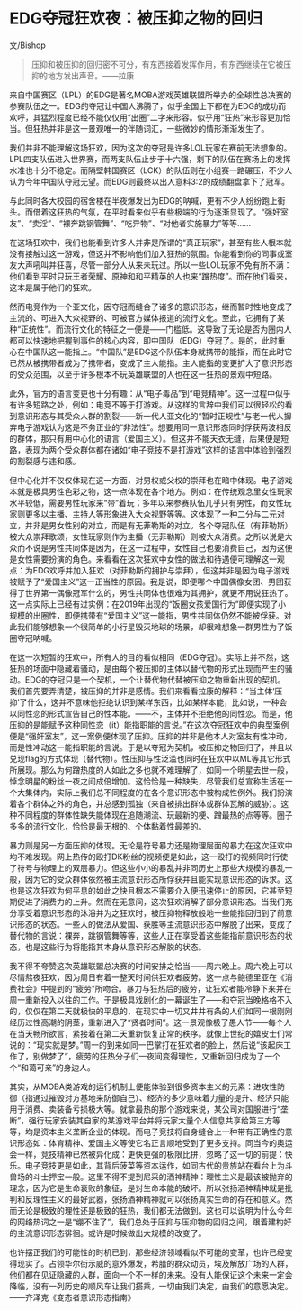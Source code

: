 # EDG夺冠狂欢夜：被压抑之物的回归

文/Bishop

>压抑和被压抑的回归密不可分，有东西接着发挥作用，有东西继续在它被压抑的地方发出声音。——拉康

来自中国赛区（LPL）的EDG是著名MOBA游戏英雄联盟所举办的全球性总决赛的参赛队伍之一。EDG的夺冠让中国人沸腾了，似乎全国上下都在为EDG的成功而欢呼，其猛烈程度已经不能仅仅用“出圈”二字来形容。似乎用“狂热”来形容更加恰当。但狂热并非是这一景观唯一的伴随词汇，一些微妙的情形渐渐发生了。

我们并非不能理解这场狂欢，因为这次的夺冠是许多LOL玩家在赛前无法想象的。LPL四支队伍进入世界赛，而两支队伍止步于十六强，剩下的队伍在赛场上的发挥水准也十分不稳定。而隔壁韩国赛区（LCK）的队伍则在小组赛一路碾压，不少人认为今年中国队夺冠无望。而EDG则最终以出人意料3:2的成绩翻盘拿下了冠军。

与此同时各大校园的宿舍楼在半夜爆发出为EDG的呐喊，更有不少人纷纷跑上街头。而借着这狂热的气氛，在平时看来似乎有些极端的行为逐渐显现了。“强奸室友”、“卖淫”、“裸奔跳钢管舞”、“吃异物”、“对他者实施暴力”等等……

在这场狂欢中，我们也能看到许多人并非是所谓的“真正玩家”，甚至有些人根本就没有接触过这一游戏，但这并不影响他们加入狂热的氛围。你能看到你的同事或室友大声吼叫并狂喜，尽管一部分人从来未玩过。所以一些LOL玩家不免有所不满：他们看到平时只玩王者荣耀、原神和和平精英的人也来“蹭热度”。而在他们看来，这本是属于他们的狂欢。

然而电竞作为一个亚文化，因夺冠而缝合了诸多的意识形态，继而暂时性地变成了主流的、可进入大众视野的、可被官方媒体报道的流行文化。至此，它拥有了某种“正统性”。而流行文化的特征之一便是——门槛低。这导致了无论是否为圈内人都可以快速地把握到事件的核心内容，即中国队（EDG）夺冠了。是的，此时重心在中国队这一能指上。“中国队”是EDG这个队伍本身就携带的能指，而在此时它已然从被携带者成为了携带者，变成了主人能指。主人能指的变更扩大了意识形态的受众范围，以至于许多根本不玩英雄联盟的人也在这一狂热的景观中短路。

此外，官方的语言变更也十分有趣：从“电子毒品”到“电竞精神”。这一过程中似乎有许多短路之处，例如：电竞不等于打游戏。从这样的言辞中我们可以很轻松的看到意识形态与其受众人群的割裂——新一代人亚文化的“暂时正规性”与老一代人摒弃电子游戏认为这是不务正业的“非法性”。想要用同一意识形态同时俘获两波相反的群体，那只有用中心化的语言（爱国主义）。但这并不能天衣无缝，后果便是短路，表现为两个受众群体都在诸如“电子竞技不是打游戏”这样的语言中体验到强烈的割裂感与违和感。

但中心化并不仅仅体现在这一方面，对男权或父权的崇拜也在暗中体现。电子游戏本就是极具男性色彩之物，这一点体现在各个地方。例如：在传统观念里女性玩家水平较低，需要男性玩家来“带”着玩；多年以来参赛队伍几乎只有男性，而女性玩家则更多以主播、主持人等形象进入大众视野等等。这体现了一种二分与二元对立，并非是男女性别的对立，而是有无菲勒斯的对立。各个夺冠队伍（有菲勒斯）被大众崇拜歌颂，女性玩家则作为主播（无菲勒斯）则被大众消费。之所以说是大众而不说是男性共同体是因为，在这一过程中，女性自己也要消费自己，因为这便是女性需要扮演的角色。来看看在这次狂欢中女性的做法和待遇便可理解这一观点：为EDG欢呼并加入狂欢（对菲勒斯的拥护与崇拜），但这并非是因为电子游戏被赋予了“爱国主义”这一正当性的原因。我是说，即便哪个中国偶像女团、男团获得了世界第一偶像冠军什么的，男性共同体也很难为其拥护，就更不用说狂热了。这一点实际上已经有过实例：在2019年出现的“饭圈女孩爱国行为”即便实现了小规模的出圈性，即便携带有“爱国主义”这一能指，男性共同体仍然不能被俘获。对此我们能够想象一个很简单的小行星毁灭地球的场景，却很难想象一群男性为了饭圈夺冠呐喊。

在这一次短暂的狂欢中，所有人的目的看似相同（EDG夺冠）。实际上并不然，这狂热的场面中隐藏着骚动，是由每个被压抑的主体以替代物的形式出现而产生的骚动。EDG的夺冠只是一个契机，一个让替代物代替被压抑之物重新出现的契机。我们首先要弄清楚，被压抑的并非是感情。我们来看看拉康的解释：“当主体‘压抑’了什么，这并不意味他拒绝认识到某样东西，比如某样本能，比如说，一种会以同性恋的形式宣告自己的性本能。——不，主体并不拒绝他的同性恋。而是，他压抑的是能赋予这种同性恋（it）能指职能的言说。”在这次夺冠狂欢中的典型案例便是“强奸室友”，这一案例便体现了压抑。压抑的并非是他本人对室友有性冲动，而是性冲动这一能指职能的言说。于是以夺冠为契机，被压抑之物回归了，并且以兑现flag的方式体现（替代物）。性压抑与性泛滥也同时在狂欢中以ML等其它形式所展现。那么为何蹭热度的人如此之多也就不难理解了，如同一个明星去世一般，悼念明星的粉丝一夜之间成倍增加。这恰恰是一种缺失，尽管我们总宣称生活在一个大集体内，实际上我们总不同程度的在各个意识形态中被构成性例外。我们扮演着各个群体之外的角色，并总感到孤独（来自被排出群体或群体瓦解的威胁）。这种不同程度的群体性缺失能体现在追随潮流、玩最新的梗、蹭最热的点等等。圈子多多的流行文化，恰恰是最无根的、个体黏着性最差的。

暴力则是另一方面压抑的体现。无论是符号暴力还是物理层面的暴力在这次狂欢中均不难发现。网上热传的殴打DK粉丝的视频便是如此，这一殴打的视频同时行使了符号与物理上的双层暴力。但这些小小的暴乱并非同历史上那些大规模的暴乱一般，因为它的受众群体依然被主流意识形态所俘获并且能实现意识形态的诉求。这也是这次狂欢为何平息的如此之快且根本不需要介入便迅速停止的原因，它甚至短期促进了消费力的上升。然而在无意间，这次狂欢消解了部分意识形态。当我们充分享受着意识形态的沐浴并为之狂欢时，被压抑物释放般地一些能指回归到了前意识形态的状态。一些人的做法从爱国、获胜等主流意识形态中解脱了出来，变成了替代物的言说：裸奔，跳钢管舞等等，这些人正在享受着这些能指前意识形态的状态，也是这些行为将能指其本身从意识形态解脱的状态。

我不得不夸赞这次英雄联盟总决赛的时间安排之恰当——周六晚上。周六晚上可以尽情熬夜狂欢，因为周日有着一整天时间供狂欢者疲劳。这一点与鲍德里亚在《消费社会》中提到的“疲劳”所吻合。暴力与狂热后的疲劳，让狂欢者能冷静下来并在周一重新投入以往的工作。于是极具戏剧化的一幕诞生了——和夺冠当晚格格不入的，仅仅在第二天就极快的平息的，在现实中一切又井井有条的人们如同一根刚刚经历过性高潮的阴茎，重新进入了“贤者时间”。这一景观像极了愚人节——每个人在当天畅所欲言，紧接着在第二天重新恢复正常的秩序。就像上世纪的嬉皮士们常说的：“现实就是梦。”周一的到来如同一巴掌打在狂欢者的脸上，然后说“该起床工作了，别做梦了”，疲劳的狂热分子们一夜间变得理性，又重新回归成为了一个个“和蔼可亲”的身边人。

其实，从MOBA类游戏的运行机制上便能体验到很多资本主义的元素：进攻性防御（指通过摧毁对方基地来防御自己）、经济的多少意味着力量的提升、经济只能用于消费、卖装备亏损极大等。就拿最热的那个游戏来说，某公司对国服进行“垄断”，强行玩家安装其自家的某游戏平台并将玩家大量个人信息共享给第三方等等，均是资本主义垄断企业的体现。而电子竞技将自身缝合上一种带有正确性的意识形态如：体育精神、爱国主义等使它名正言顺地受到了更多支持。同当今的奥运会一样，竞技精神已然被异化成：更快更强的极限比拼，忽略了这一切的前提：快乐。电子竞技更是如此，其背后菠菜等资本运作，如同古代的贵族站在看台上为斗兽场的斗士押宝一般。这里不得不提到尼采的酒神精神：理性主义是最该被抛弃的理念，因为它是生命衰败的象征，是对生命本能的破坏。所以张扬酒神精神就是批判和反理性主义的最好武器，张扬酒神精神就可以张扬真实生命的存在和意义。然而无论是极致的理性还是极致的狂热，我们都无法做到。这也可以说明为什么今年的网络热词之一是“绷不住了”，我们总处于压抑与压抑物的回归之间，跟着建构好的主流意识形态徘徊。或许是时候做出大规模的改变了。

也许摆正我们的可能性的时机已到，那些经济领域看似不可能的变革，也许已经变得现实了。占领华尔街示威的意外爆发，希腊的群众动员，埃及解放广场的人群，他们都在见证隐藏的人群，面向一个不一样的未来。没有人能保证这个未来一定会降临，没有一列历史的顺风车让我们搭乘，一切由我们决定，由我们的意愿决定。——齐泽克《变态者意识形态指南》
